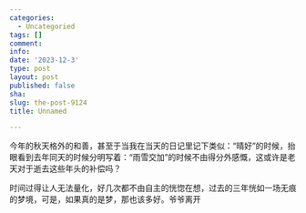 ```yaml
---
categories:
  - Uncategoried
tags: []
comment: 
info: 
date: '2023-12-3'
type: post
layout: post
published: false
sha: 
slug: the-post-9124
title: Unnamed

---
```

今年的秋天格外的和善，甚至于当我在当天的日记里记下类似：“晴好”的时候，抬眼看到去年同天的时候分明写着：“雨雪交加”的时候不由得分外感慨，这或许是老天对于逝去这些年头的补偿吗？

时间过得让人无法量化，好几次都不由自主的恍惚在想，过去的三年恍如一场无痕的梦境，可是，如果真的是梦，那也该多好。爷爷离开


